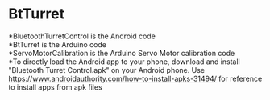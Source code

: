 # BtTurret

*BluetoothTurretControl is the Android code<br>
*BtTurret is the Arduino code<br>
*ServoMotorCalibration is the Arduino Servo Motor calibration code<br>
*To directly load the Android app to your phone, download and install "Bluetooth Turret Control.apk" on your Android phone. Use https://www.androidauthority.com/how-to-install-apks-31494/ for reference to install apps from apk files<br>
